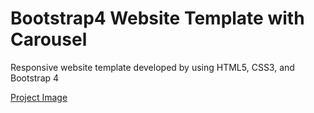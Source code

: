 # Bootstrap4 Website Template with Carousel

Responsive website template developed by using HTML5, CSS3, and Bootstrap 4


[Project Image](https://github.com/MarianaSouza/Bootstrap4_Website_Boilerplate/blob/master/img/project.PNG)
